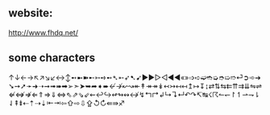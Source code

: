 ## website:
  http://www.fhdq.net/

## some characters
↑↓←→↖↗↘↙↔↕➻➼➽➸➳➺➻➴➵➶➷➹▶►▷◁◀◄«»➩➪➫➬➭➮➯➱⏎➲➾➔➘➙➚➛➜➝➞➟➠➡➢➣➤➥➦➧➨↚↛↜↝↞↟↠↠↡↢↣↤↤↥↦↧↨⇄⇅⇆⇇⇈⇉⇊⇋⇌⇍⇎⇏⇐⇑⇒⇓⇔⇖⇗⇘⇙⇜↩↪↫↬↭↮↯↰↱↲↳↴↵↶↷↸↹☇☈↼↽↾↿⇀⇁⇂⇃⇞⇟⇠⇡⇢⇣⇤⇥⇦⇧⇨⇩⇪↺↻⇚⇛♐

